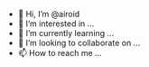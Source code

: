 - 👋 Hi, I’m @airoid
- 👀 I’m interested in ...
- 🌱 I’m currently learning ...
- 💞️ I’m looking to collaborate on ...
- 📫 How to reach me ...

<!---
airoid/airoid is a ✨ special ✨ repository because its `README.md` (this file) appears on your GitHub profile.
You can click the Preview link to take a look at your changes.
--->

